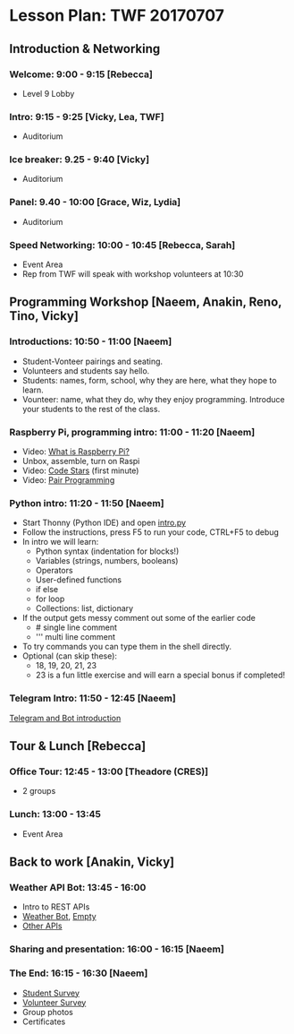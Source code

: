 # Lesson Plan: TWF 20170707

## Introduction & Networking

### Welcome: 9:00 - 9:15 [Rebecca]

* Level 9 Lobby

### Intro: 9:15 - 9:25 [Vicky, Lea, TWF]

* Auditorium

### Ice breaker: 9.25 - 9:40 [Vicky]

* Auditorium

### Panel: 9.40 - 10:00 [Grace, Wiz, Lydia]

* Auditorium

### Speed Networking: 10:00 - 10:45 [Rebecca, Sarah]

* Event Area
* Rep from TWF will speak with workshop volunteers at 10:30

## Programming Workshop [Naeem, Anakin, Reno, Tino, Vicky]

### Introductions: 10:50 - 11:00 [Naeem]

* Student-Vonteer pairings and seating.
* Volunteers and students say hello.
* Students: names, form, school, why they are here, what they hope to learn.
* Vounteer: name, what they do, why they enjoy programming. Introduce your students to the rest of the class.

### Raspberry Pi, programming intro: 11:00 - 11:20 [Naeem]

* Video: [What is Raspberry Pi?](https://www.youtube.com/watch?v=uXUjwk2-qx4)
* Unbox, assemble, turn on Raspi
* Video: [Code Stars](https://www.youtube.com/watch?v=dU1xS07N-FA) (first minute)
* Video: [Pair Programming](https://www.youtube.com/watch?v=vgkahOzFH2Q)

### Python intro: 11:20 - 11:50 [Naeem]

* Start Thonny (Python IDE) and open [intro.py](intro.py)
* Follow the instructions, press F5 to run your code, CTRL+F5 to debug
* In intro we will learn:
  * Python syntax (indentation for blocks!)
  * Variables (strings, numbers, booleans)
  * Operators
  * User-defined functions
  * if else
  * for loop
  * Collections: list, dictionary
* If the output gets messy comment out some of the earlier code
  * \# single line comment
  * ''' multi line comment
* To try commands you can type them in the shell directly.
* Optional (can skip these):
  * 18, 19, 20, 21, 23
  * 23 is a fun little exercise and will earn a special bonus if completed!

### Telegram Intro: 11:50 - 12:45 [Naeem]

[Telegram and Bot introduction](BOT_INTRO.md)

## Tour & Lunch [Rebecca]

### Office Tour: 12:45 - 13:00 [Theadore (CRES)]

* 2 groups

### Lunch: 13:00 - 13:45 

* Event Area

## Back to work [Anakin, Vicky]

### Weather API Bot: 13:45 - 16:00

* Intro to REST APIs
* [Weather Bot](https://github.com/girlsgotech2017/weatherbot_py), [Empty](https://github.com/girlsgotech2017/weatherbot_py_empty)
* [Other APIs](final/sample_requests.py)

### Sharing and presentation: 16:00 - 16:15 [Naeem]

### The End: 16:15 - 16:30 [Naeem]

* [Student Survey](https://goo.gl/forms/NoldzzeR92vCXG5G3)
* [Volunteer Survey](https://goo.gl/forms/vfZRlytLRS3HbZLh1)
* Group photos
* Certificates
